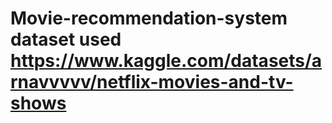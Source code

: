 # Movie-recommendation-system dataset used https://www.kaggle.com/datasets/arnavvvvv/netflix-movies-and-tv-shows
